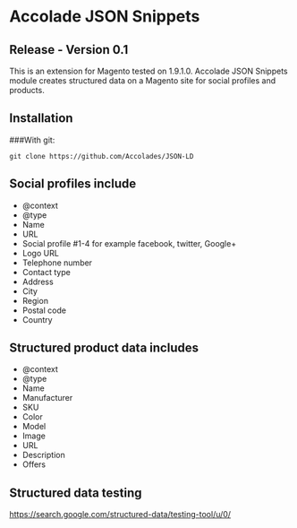 Accolade JSON Snippets
=========
## Release - Version 0.1

This is an extension for Magento tested on 1.9.1.0. Accolade JSON Snippets module creates structured data on a Magento site for social profiles and products.

Installation
------------
###With git:

`git clone https://github.com/Accolades/JSON-LD`

Social profiles include
----------

* @context
* @type
* Name
* URL
* Social profile #1-4 for example facebook, twitter, Google+
* Logo URL
* Telephone number
* Contact type
* Address
* City
* Region
* Postal code
* Country

Structured product data includes
----------
* @context
* @type
* Name
* Manufacturer
* SKU
* Color
* Model
* Image
* URL
* Description
* Offers

Structured data testing
----------
https://search.google.com/structured-data/testing-tool/u/0/
